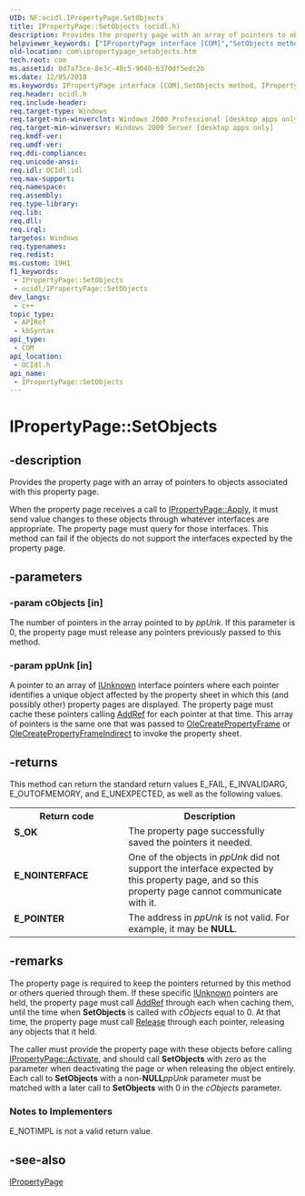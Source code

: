 ```yaml
---
UID: NF:ocidl.IPropertyPage.SetObjects
title: IPropertyPage::SetObjects (ocidl.h)
description: Provides the property page with an array of pointers to objects associated with this property page.
helpviewer_keywords: ["IPropertyPage interface [COM]","SetObjects method","IPropertyPage.SetObjects","IPropertyPage::SetObjects","SetObjects","SetObjects method [COM]","SetObjects method [COM]","IPropertyPage interface","_ctrl_ipropertypage_setobjects","com.ipropertypage_setobjects","ocidl/IPropertyPage::SetObjects"]
old-location: com\ipropertypage_setobjects.htm
tech.root: com
ms.assetid: 0d7a73ce-8e3c-40c5-9040-6370df5edc2b
ms.date: 12/05/2018
ms.keywords: IPropertyPage interface [COM],SetObjects method, IPropertyPage.SetObjects, IPropertyPage::SetObjects, SetObjects, SetObjects method [COM], SetObjects method [COM],IPropertyPage interface, _ctrl_ipropertypage_setobjects, com.ipropertypage_setobjects, ocidl/IPropertyPage::SetObjects
req.header: ocidl.h
req.include-header: 
req.target-type: Windows
req.target-min-winverclnt: Windows 2000 Professional [desktop apps only]
req.target-min-winversvr: Windows 2000 Server [desktop apps only]
req.kmdf-ver: 
req.umdf-ver: 
req.ddi-compliance: 
req.unicode-ansi: 
req.idl: OCIdl.idl
req.max-support: 
req.namespace: 
req.assembly: 
req.type-library: 
req.lib: 
req.dll: 
req.irql: 
targetos: Windows
req.typenames: 
req.redist: 
ms.custom: 19H1
f1_keywords:
 - IPropertyPage::SetObjects
 - ocidl/IPropertyPage::SetObjects
dev_langs:
 - c++
topic_type:
 - APIRef
 - kbSyntax
api_type:
 - COM
api_location:
 - OCIdl.h
api_name:
 - IPropertyPage::SetObjects
---
```


# IPropertyPage::SetObjects


## -description

Provides the property page with an array of pointers to objects associated with this property page.

When the property page receives a call to <a href="/windows/desktop/api/ocidl/nf-ocidl-ipropertypage-apply">IPropertyPage::Apply</a>, it must send value changes to these objects through whatever interfaces are appropriate. The property page must query for those interfaces. This method can fail if the objects do not support the interfaces expected by the property page.

## -parameters

### -param cObjects [in]

The number of pointers in the array pointed to by <i>ppUnk</i>. If this parameter is 0, the property page must release any pointers previously passed to this method.

### -param ppUnk [in]

A pointer to an array of <a href="/windows/desktop/api/unknwn/nn-unknwn-iunknown">IUnknown</a> interface pointers where each pointer identifies a unique object affected by the property sheet in which this (and possibly other) property pages are displayed. The property page must cache these pointers calling <a href="/windows/desktop/api/unknwn/nf-unknwn-iunknown-addref">AddRef</a> for each pointer at that time. This array of pointers is the same one that was passed to <a href="/windows/desktop/api/olectl/nf-olectl-olecreatepropertyframe">OleCreatePropertyFrame</a> or <a href="/windows/desktop/api/olectl/nf-olectl-olecreatepropertyframeindirect">OleCreatePropertyFrameIndirect</a> to invoke the property sheet.

## -returns

This method can return the standard return values E_FAIL, E_INVALIDARG, E_OUTOFMEMORY, and E_UNEXPECTED, as well as the following values.

<table>
<tr>
<th>Return code</th>
<th>Description</th>
</tr>
<tr>
<td width="40%">
<dl>
<dt><b>S_OK</b></dt>
</dl>
</td>
<td width="60%">
The property page successfully saved the pointers it needed.

</td>
</tr>
<tr>
<td width="40%">
<dl>
<dt><b>E_NOINTERFACE</b></dt>
</dl>
</td>
<td width="60%">
One of the objects in <i>ppUnk</i> did not support the interface expected by this property page, and so this property page cannot communicate with it.

</td>
</tr>
<tr>
<td width="40%">
<dl>
<dt><b>E_POINTER</b></dt>
</dl>
</td>
<td width="60%">
The address in <i>ppUnk</i> is not valid. For example, it may be <b>NULL</b>.

</td>
</tr>
</table>

## -remarks

The property page is required to keep the pointers returned by this method or others queried through them. If these specific <a href="/windows/desktop/api/unknwn/nn-unknwn-iunknown">IUnknown</a> pointers are held, the property page must call <a href="/windows/desktop/api/unknwn/nf-unknwn-iunknown-addref">AddRef</a> through each when caching them, until the time when <b>SetObjects</b> is called with <i>cObjects</i> equal to 0. At that time, the property page must call <a href="/windows/desktop/api/unknwn/nf-unknwn-iunknown-release">Release</a> through each pointer, releasing any objects that it held.



The caller must provide the property page with these objects before calling <a href="/windows/desktop/api/ocidl/nf-ocidl-ipropertypage-activate">IPropertyPage::Activate</a>, and should call <b>SetObjects</b> with zero as the parameter when deactivating the page or when releasing the object entirely. Each call to <b>SetObjects</b> with a non-<b>NULL</b><i>ppUnk</i> parameter must be matched with a later call to <b>SetObjects</b> with 0 in the <i>cObjects</i> parameter.

<h3><a id="Notes_to_Implementers"></a><a id="notes_to_implementers"></a><a id="NOTES_TO_IMPLEMENTERS"></a>Notes to Implementers</h3>
E_NOTIMPL is not a valid return value.

## -see-also

<a href="/windows/desktop/api/ocidl/nn-ocidl-ipropertypage">IPropertyPage</a>

